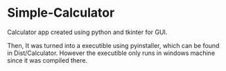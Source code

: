 # Simple-Calculator
Calculator app created using python and tkinter for GUI.
 
 
 Then, It was turned into a executible using pyinstaller, which can be found in Dist/Calculator. However the 
 executible only runs in windows machine since it was compiled there.
